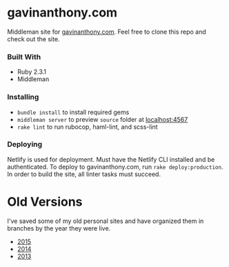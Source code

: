 # gavinanthony.com
Middleman site for [gavinanthony.com](http://gavinanthony.com). Feel free to clone this repo and check out the site.

### Built With
- Ruby 2.3.1
- Middleman

### Installing
- `bundle install` to install required gems
- `middleman server` to preview `source` folder at [localhost:4567](http://localhost:4567)
- `rake lint` to run rubocop, haml-lint, and scss-lint

### Deploying
Netlify is used for deployment. Must have the Netlify CLI installed and be authenticated.
To deploy to gavinanthony.com, run `rake deploy:production`. In order to build the site, all linter tasks must succeed.

# Old Versions
I've saved some of my old personal sites and have organized them in branches by the year they were live.
- [2015](https://github.com/gavinanthony/gavinanthony.com/tree/2015)
- [2014](https://github.com/gavinanthony/gavinanthony.com/tree/2014)
- [2013](https://github.com/gavinanthony/gavinanthony.com/tree/2013)
